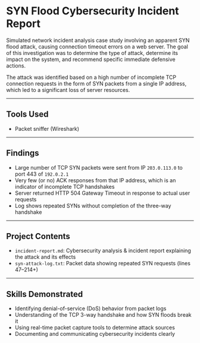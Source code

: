 # SYN Flood Cybersecurity Incident Report

Simulated network incident analysis case study involving an apparent SYN flood attack, causing connection timeout errors on a web server. The goal of this investigation was to determine the type of attack, determine its impact on the system, and recommend specific immediate defensive actions.

The attack was identified based on a high number of incomplete TCP connection requests in the form of SYN packets from a single IP address, which led to a significant loss  of server resources.

---

## Tools Used
- Packet sniffer (Wireshark)

---

## Findings
- Large number of TCP SYN packets were sent from IP `203.0.113.0` to port 443 of `192.0.2.1`
- Very few (or no) ACK responses from that IP address, which is an indicator of incomplete TCP handshakes
- Server returned HTTP 504 Gateway Timeout in response to actual user requests
- Log shows repeated SYNs without completion of the three-way handshake

---

## Project Contents
- `incident-report.md`: Cybersecurity analysis & incident report explaining the attack and its effects
- `syn-attack-log.txt`: Packet data showing repeated SYN requests (lines 47–214+)

---

## Skills Demonstrated
- Identifying denial-of-service (DoS) behavior from packet logs
- Understanding of the TCP 3-way handshake and how SYN floods break it
- Using real-time packet capture tools to determine attack sources
- Documenting and communicating cybersecurity incidents clearly
